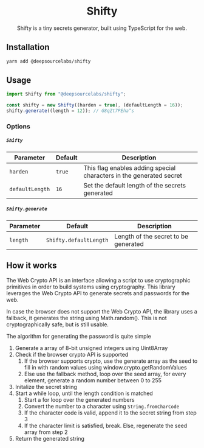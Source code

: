 <div align="center">

# Shifty

  <p>Shifty is a tiny secrets generator, built using TypeScript for the web.</p>

</div>

## Installation

```sh
yarn add @deepsourcelabs/shifty
```

## Usage

```js
import Shifty from "@deepsourcelabs/shifty";

const shifty = new Shifty((harden = true), (defaultLength = 16));
shifty.generate((length = 12)); // G8qZt7PEha^s
```

### Options

##### `Shifty`

| Parameter       | Default | Description                                                         |
| --------------- | ------- | ------------------------------------------------------------------- |
| `harden`        | `true`  | This flag enables adding special characters in the generated secret |
| `defaultLength` | `16`    | Set the default length of the secrets generated                     |

##### `Shifty.generate`

| Parameter | Default                | Description                          |
| --------- | ---------------------- | ------------------------------------ |
| `length`  | `Shifty.defaultLength` | Length of the secret to be generated |

## How it works

The Web Crypto API is an interface allowing a script to use cryptographic primitives in order to build systems using cryptography. This library leverages the Web Crypto API to generate secrets and passwords for the web.

In case the browser does not support the Web Crypto API, the library uses a fallback, it generates the string using Math.random(). This is not cryptographically safe, but is still usable.

The algorithm for generating the password is quite simple

1. Generate a array of 8-bit unsigned integers using Uint8Array
2. Check if the browser crypto API is supported
   1. If the browser supports crypto, use the generate array as the seed to fill in with random values using window.crypto.getRandomValues
   2. Else use the fallback method, loop over the seed array, for every element, generate a random number between 0 to 255
3. Initalize the secret string
4. Start a while loop, until the length condition is matched
   1. Start a for loop over the generated numbers
   2. Convert the number to a character using `String.fromCharCode`
   3. If the character code is valid, append it to the secret string from step 3
   4. If the character limit is satisfied, break. Else, regenerate the seed array from step 2
5. Return the generated string
